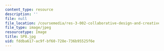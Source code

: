 ```yaml
---
content_type: resource
description: ''
file: null
file_location: /coursemedia/res-3-002-collaborative-design-and-creative-expression-with-arduino-microcontrollers-january-iap-2017/fddba617ac9fbf60728e736b95525f6e_SP8.jpg
file_type: image/jpeg
resourcetype: Image
title: SP8.jpg
uid: fddba617-ac9f-bf60-728e-736b95525f6e
---
```

